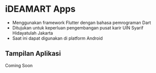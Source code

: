 # iDEAMART Apps

- Menggunakan framework Flutter dengan bahasa pemrograman Dart
- Ditujukan untuk keperluan pengembangan pusat karir UIN Syarif Hidayatulah Jakarta
- Saat ini dapat digunakan di platform Android

## Tampilan Aplikasi

Coming Soon
